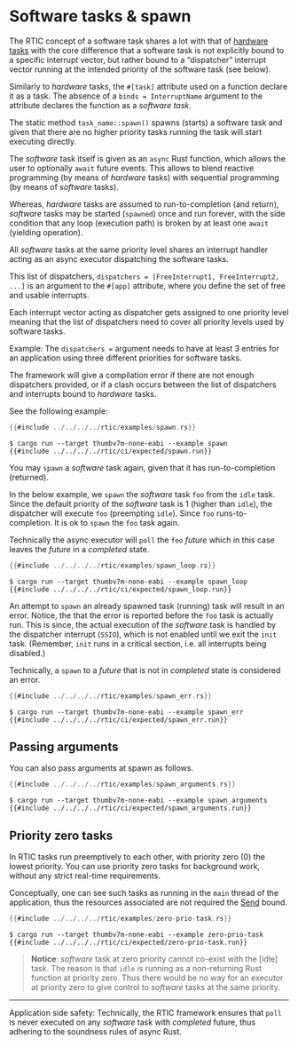 # Software tasks & spawn

The RTIC concept of a software task shares a lot with that of [hardware tasks](./hardware_tasks.md) with the core difference that a software task is not explicitly bound to a specific
interrupt vector, but rather bound to a “dispatcher” interrupt vector running at the intended priority of the software task (see below).

Similarly to *hardware* tasks, the `#[task]` attribute used on a function declare it as a task. The absence of a `binds = InterruptName` argument to the attribute declares the function as a *software task*. 

The static method `task_name::spawn()` spawns (starts) a software task and given that there are no higher priority tasks running the task will start executing directly.

The *software* task itself is given as an `async` Rust function, which allows the user to optionally `await` future events. This allows to blend reactive programming (by means of *hardware* tasks) with sequential programming (by means of *software* tasks).

Whereas, *hardware* tasks are assumed to run-to-completion (and return), *software* tasks may be started (`spawned`) once and run forever, with the side condition that any loop (execution path) is broken by at least one `await` (yielding operation). 

All *software* tasks at the same priority level shares an interrupt handler acting as an async executor dispatching the software tasks. 

This list of dispatchers, `dispatchers = [FreeInterrupt1, FreeInterrupt2, ...]` is an argument to the `#[app]` attribute, where you define the set of free and usable interrupts.

Each interrupt vector acting as dispatcher gets assigned to one priority level meaning that the list of dispatchers need to cover all priority levels used by software tasks.

Example: The `dispatchers =` argument needs to have at least 3 entries for an application using three different priorities for software tasks.

The framework will give a compilation error if there are not enough dispatchers provided, or if a clash occurs between the list of dispatchers and interrupts bound to *hardware* tasks.

See the following example:

``` rust
{{#include ../../../../rtic/examples/spawn.rs}}
```

``` console
$ cargo run --target thumbv7m-none-eabi --example spawn
{{#include ../../../../rtic/ci/expected/spawn.run}}
```
You may `spawn` a *software* task again, given that it has run-to-completion (returned). 

In the below example, we `spawn` the *software* task `foo` from the `idle` task. Since the default priority of the *software* task is 1 (higher than `idle`), the dispatcher will execute `foo` (preempting `idle`). Since `foo` runs-to-completion. It is ok to `spawn` the `foo` task again.

Technically the async executor will `poll` the `foo` *future* which in this case leaves the *future* in a *completed* state. 

``` rust
{{#include ../../../../rtic/examples/spawn_loop.rs}}
```

``` console
$ cargo run --target thumbv7m-none-eabi --example spawn_loop
{{#include ../../../../rtic/ci/expected/spawn_loop.run}}
```

An attempt to `spawn` an already spawned task (running) task will result in an error. Notice, the that the error is reported before the `foo` task is actually run. This is since, the actual execution of the *software* task is handled by the dispatcher interrupt (`SSIO`), which is not enabled until we exit the `init` task. (Remember, `init` runs in a critical section, i.e. all interrupts being disabled.)

Technically, a `spawn` to a *future* that is not in *completed* state is considered an error.

``` rust
{{#include ../../../../rtic/examples/spawn_err.rs}}
```

``` console
$ cargo run --target thumbv7m-none-eabi --example spawn_err
{{#include ../../../../rtic/ci/expected/spawn_err.run}}
```

## Passing arguments
You can also pass arguments at spawn as follows.

``` rust
{{#include ../../../../rtic/examples/spawn_arguments.rs}}
```

``` console
$ cargo run --target thumbv7m-none-eabi --example spawn_arguments
{{#include ../../../../rtic/ci/expected/spawn_arguments.run}}
```

## Priority zero tasks

In RTIC tasks run preemptively to each other, with priority zero (0) the lowest priority. You can use priority zero tasks for background work, without any strict real-time requirements. 

Conceptually, one can see such tasks as running in the `main` thread of the application, thus the resources associated are not required the [Send] bound.

[Send]: https://doc.rust-lang.org/nomicon/send-and-sync.html


``` rust
{{#include ../../../../rtic/examples/zero-prio-task.rs}}
```

``` console
$ cargo run --target thumbv7m-none-eabi --example zero-prio-task
{{#include ../../../../rtic/ci/expected/zero-prio-task.run}}
```

> **Notice**: *software* task at zero priority cannot co-exist with the [idle] task. The reason is that `idle` is running as a non-returning Rust function at priority zero. Thus there would be no way for an executor at priority zero to give control to *software* tasks at the same priority.

---

Application side safety: Technically, the RTIC framework ensures that `poll` is never executed on any *software* task with *completed* future, thus adhering to the soundness rules of async Rust.
